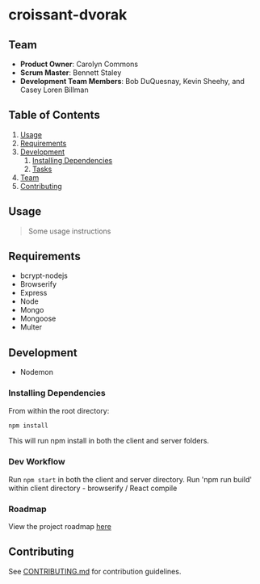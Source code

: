 # croissant-dvorak

> 

## Team

  - __Product Owner__: Carolyn Commons
  - __Scrum Master__: Bennett Staley
  - __Development Team Members__: Bob DuQuesnay, Kevin Sheehy, and Casey Loren Billman

## Table of Contents

1. [Usage](#Usage)
1. [Requirements](#requirements)
1. [Development](#development)
    1. [Installing Dependencies](#installing-dependencies)
    1. [Tasks](#tasks)
1. [Team](#team)
1. [Contributing](#contributing)

## Usage

> Some usage instructions

## Requirements


- bcrypt-nodejs
- Browserify
- Express
- Node
- Mongo
- Mongoose
- Multer

## Development
- Nodemon

### Installing Dependencies

From within the root directory:

```sh
npm install
```

This will run npm install in both the client and server folders.


### Dev Workflow

Run `npm start` in both the client and server directory.
Run 'npm run build' within client directory - browserify / React compile

### Roadmap

View the project roadmap [here](https://github.com/croissant-dvorak/croissant-dvorak/projects/1)


## Contributing

See [CONTRIBUTING.md](CONTRIBUTING.md) for contribution guidelines.

